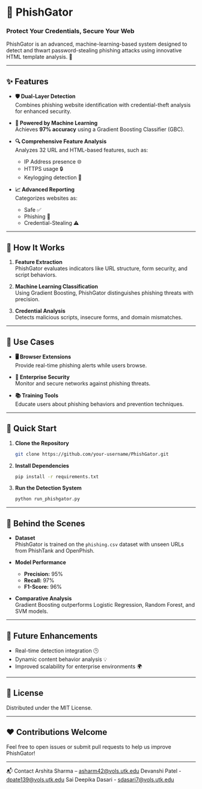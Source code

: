 # 🐊 **PhishGator**  
### **Protect Your Credentials, Secure Your Web**  

PhishGator is an advanced, machine-learning-based system designed to detect and thwart password-stealing phishing attacks using innovative HTML template analysis. 🚀  

---

## ✨ **Features**  

- **🛡️ Dual-Layer Detection**  
  Combines phishing website identification with credential-theft analysis for enhanced security.  

- **🤖 Powered by Machine Learning**  
  Achieves **97% accuracy** using a Gradient Boosting Classifier (GBC).  

- **🔍 Comprehensive Feature Analysis**  
  Analyzes 32 URL and HTML-based features, such as:  
  - IP Address presence 🌐  
  - HTTPS usage 🔒  
  - Keylogging detection 📝  

- **📈 Advanced Reporting**  
  Categorizes websites as:  
  - Safe ✅  
  - Phishing 🚨  
  - Credential-Stealing ⚠️  

---

## 🔧 **How It Works**  

1. **Feature Extraction**  
   PhishGator evaluates indicators like URL structure, form security, and script behaviors.  

2. **Machine Learning Classification**  
   Using Gradient Boosting, PhishGator distinguishes phishing threats with precision.  

3. **Credential Analysis**  
   Detects malicious scripts, insecure forms, and domain mismatches.  

---

## 🎯 **Use Cases**  

- **🖥️ Browser Extensions**  
  Provide real-time phishing alerts while users browse.  

- **🏢 Enterprise Security**  
  Monitor and secure networks against phishing threats.  

- **📚 Training Tools**  
  Educate users about phishing behaviors and prevention techniques.  

---

## 🚀 **Quick Start**  

1. **Clone the Repository**  
   ```bash  
   git clone https://github.com/your-username/PhishGator.git  
   ```  

2. **Install Dependencies**  
   ```bash  
   pip install -r requirements.txt  
   ```  

3. **Run the Detection System**  
   ```bash  
   python run_phishgator.py  
   ```  

---

## 🧠 **Behind the Scenes**  

- **Dataset**  
  PhishGator is trained on the `phishing.csv` dataset with unseen URLs from PhishTank and OpenPhish.  

- **Model Performance**  
  - **Precision:** 95%  
  - **Recall:** 97%  
  - **F1-Score:** 96%  

- **Comparative Analysis**  
  Gradient Boosting outperforms Logistic Regression, Random Forest, and SVM models.  

---

## 🌟 **Future Enhancements**  

- Real-time detection integration 🕒  
- Dynamic content behavior analysis 💡  
- Improved scalability for enterprise environments 🌍  

---

## 📜 **License**  

Distributed under the MIT License. 

---

## ❤️ **Contributions Welcome**  

Feel free to open issues or submit pull requests to help us improve PhishGator!  

---

📬 Contact
Arshita Sharma – asharm42@vols.utk.edu
Devanshi Patel - dpate139@vols.utk.edu
Sai Deepika Dasari - sdasari7@vols.utk.edu


